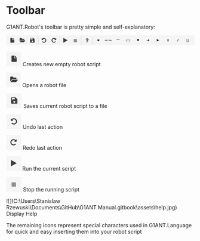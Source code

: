 # Toolbar

G1ANT.Robot's toolbar is pretty simple and self-explanatory:

![](../-assets/g1ant.robot-toolbar.jpg)

![](../-assets/new.jpg) Creates new empty robot script

![](../-assets/open.jpg) Opens a robot file

![](../-assets/save.jpg) Saves current robot script to a file

![](../-assets/undo.jpg) Undo last action

![](../-assets/redo.jpg) Redo last action

![](../-assets/run.jpg) Run the current script

![](../-assets/stop.jpg) Stop the running script

![](C:\Users\Stanislaw Rzewuski\Documents\GitHub\G1ANT.Manual\.gitbook\assets\help.jpg) Display Help

The remaining icons represent special characters used in G1ANT.Language for quick and easy inserting them into your robot script